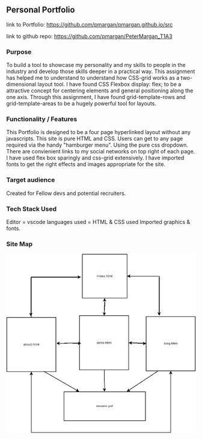 ## Personal Portfolio

link to Portfolio: https://github.com/pmargan/pmargan.github.io/src

link to github repo: https://github.com/pmargan/PeterMargan_T1A3

### Purpose

To build a tool to showcase my personality and my skills to 
people in the industry and develop those skills deeper in a practical way.
This assignment has helped me to understand to understand how CSS-grid works as a two-dimensional layout tool. I have found CSS Flexbox display: flex; to be a attractive concept for centering elements and general positioning along the one axis. Through this assignment, I have found grid-template-rows and grid-template-areas to be a hugely powerful tool for layouts.

### Functionality / Features

This Portfolio is designed to be a four page hyperlinked layout without any javascripts. This site is pure HTML and CSS. Users can get to any page required via the handy "hamburger menu". Using the pure css dropdown.
There are convienient links to my social networks on top right of each page.
I have used flex box sparingly and css-grid extensively. 
I have imported fonts to get the right effects and images appropriate for the site.

### Target audience

Created for Fellow devs and potential recruiters.

### Tech Stack Used

Editor = vscode
languages used = HTML & CSS
used Imported graphics & fonts.

### Site Map
<img src="./docs/profilesiteflow.png" alt="site map">


